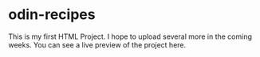 # odin-recipes
This is my first HTML Project. I hope to upload several more in the coming weeks. 
You can see a live preview of the project here. 
